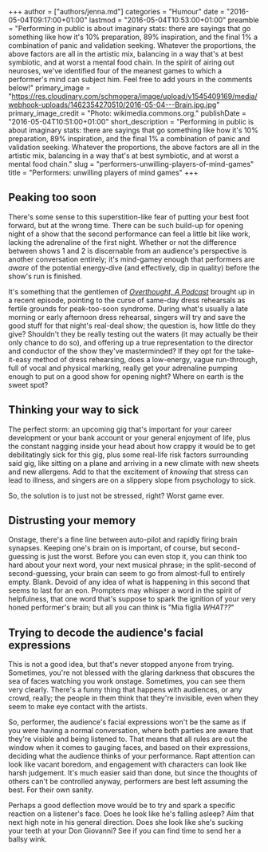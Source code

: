 +++
author = ["authors/jenna.md"]
categories = "Humour"
date = "2016-05-04T09:17:00+01:00"
lastmod = "2016-05-04T10:53:00+01:00"
preamble = "Performing in public is about imaginary stats: there are sayings that go something like how it's 10% preparation, 89% inspiration, and the final 1% a combination of panic and validation seeking. Whatever the proportions, the above factors are all in the artistic mix, balancing in a way that's at best symbiotic, and at worst a mental food chain. In the spirit of airing out neuroses, we've identified four of the meanest games to which a performer's mind can subject him. Feel free to add yours in the comments below!"
primary_image = "https://res.cloudinary.com/schmopera/image/upload/v1545409169/media/webhook-uploads/1462354270510/2016-05-04---Brain.jpg.jpg"
primary_image_credit = "Photo: wikimedia.commons.org."
publishDate = "2016-05-04T10:51:00+01:00"
short_description = "Performing in public is about imaginary stats: there are sayings that go something like how it&#039;s 10% preparation, 89% inspiration, and the final 1% a combination of panic and validation seeking. Whatever the proportions, the above factors are all in the artistic mix, balancing in a way that&#039;s at best symbiotic, and at worst a mental food chain."
slug = "performers-unwilling-players-of-mind-games"
title = "Performers: unwilling players of mind games"
+++

## Peaking too soon

There's some sense to this superstition-like fear of putting your best foot forward, but at the wrong time. There can be such build-up for opening night of a show that the second performance can feel a little bit like work, lacking the adrenaline of the first night. Whether or not the difference between shows 1 and 2 is discernable from an audience's perspective is another conversation entirely; it's mind-gamey enough that performers are *aware* of the potential energy-dive (and effectively, dip in quality) before the show's run is finished.

It's something that the gentlemen of [*Overthought, A Podcast*](http://www.overthoughtpodcast.com/) brought up in a recent episode, pointing to the curse of same-day dress rehearsals as fertile grounds for peak-too-soon syndrome. During what's usually a late morning or early afternoon dress rehearsal, singers will try and save the good stuff for that night's real-deal show; the question is, how little do they give? Shouldn't they be really testing out the waters (it may actually be their only chance to do so), and offering up a true representation to the director and conductor of the show they've masterminded? If they opt for the take-it-easy method of dress rehearsing, does a low-energy, vague run-through, full of vocal and physical marking, really get your adrenaline pumping enough to put on a good show for opening night? Where on earth is the sweet spot? 

## Thinking your way to sick

The perfect storm: an upcoming gig that's important for your career development or your bank account or your general enjoyment of life, plus the constant nagging inside your head about how crappy it would be to get debilitatingly sick for this gig, plus some real-life risk factors surrounding said gig, like sitting on a plane and arriving in a new climate with new sheets and new allergens. Add to that the excitement of *knowing* that stress can lead to illness, and singers are on a slippery slope from psychology to sick.

So, the solution is to just not be stressed, right? Worst game ever.

## Distrusting your memory

Onstage, there's a fine line between auto-pilot and rapidly firing brain synapses. Keeping one's brain on is important, of course, but second-guessing is just the worst. Before you can even stop it, you can think too hard about your next word, your next musical phrase; in the split-second of second-guessing, your brain can seem to go from almost-full to entirely empty. Blank. Devoid of any idea of what is happening in this second that seems to last for an eon. Prompters may whisper a word in the spirit of helpfulness, that one word that's suppose to spark the ignition of your very honed performer's brain; but all you can think is "Mia figlia *WHAT??*"

## Trying to decode the audience's facial expressions

This is not a good idea, but that's never stopped anyone from trying. Sometimes, you're not blessed with the glaring darkness that obscures the sea of faces watching you work onstage. Sometimes, you can see them very clearly. There's a funny thing that happens with audiences, or any crowd, really; the people in them think that they're invisible, even when they seem to make eye contact with the artists. 

So, performer, the audience's facial expressions won't be the same as if you were having a normal conversation, where both parties are aware that they're visible and being listened to. That means that all rules are out the window when it comes to gauging faces, and based on their expressions, deciding what the audience thinks of your performance. Rapt attention can look like vacant boredom, and engagement with characters can look like harsh judgement. It's much easier said than done, but since the thoughts of others can't be controlled anyway, performers are best left assuming the best. For their own sanity.

Perhaps a good deflection move would be to try and spark a specific reaction on a listener's face. Does he look like he's falling asleep? Aim that next high note in his general direction. Does she look like she's sucking your teeth at your Don Giovanni? See if you can find time to send her a ballsy wink.
